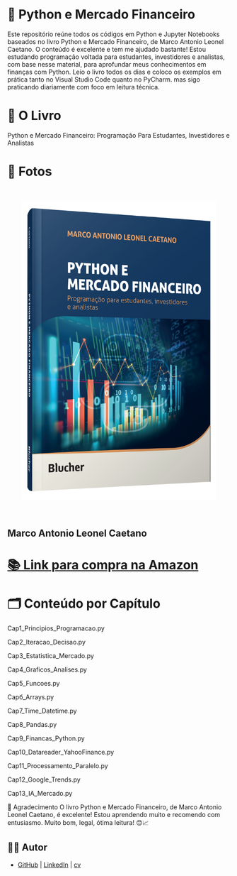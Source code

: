 # 📘 Python e Mercado Financeiro
Este repositório reúne todos os códigos em Python e Jupyter Notebooks baseados no livro Python e Mercado Financeiro, 
de Marco Antonio Leonel Caetano. O conteúdo é excelente e tem me ajudado bastante! Estou estudando programação voltada para estudantes, 
investidores e analistas, com base nesse material, para aprofundar meus conhecimentos em finanças com Python. 
Leio o livro todos os dias e coloco os exemplos em prática tanto no Visual Studio Code quanto no PyCharm. 
mas sigo praticando diariamente com foco em leitura técnica.


# 📖 O Livro
Python e Mercado Financeiro: Programação Para Estudantes, Investidores e Analistas

# 📸 Fotos
<br>
<p align="center">
  <img src="Python_Fina.webp" width="440px"/>
</p>
<br>

## Marco Antonio Leonel Caetano

# [📚 Link para compra na Amazon](https://www.amazon.com.br/Python-Mercado-Financeiro-Programa%C3%A7%C3%A3o-Investidores/dp/6555062401/ref=sr_1_1?camp=1789&creative=9325&dib=eyJ2IjoiMSJ9.gOChy-ez7lMa85Il_KHl9PX5G2Awkxvua3RQtWdvOcvGjHj071QN20LucGBJIEps.RSu-QFW9_LxiU78WlzABbBtQw7s5hMaabvv9rz-MW2o&dib_tag=se&keywords=Python+e+Mercado+Financeiro%3A+Programa%C3%A7%C3%A3o+Para+Estudantes%2C+Investidores+e+Analistas&linkCode=ur2&linkId=f1e271cfc2549b0b16268c131bf693c7&qid=1751246069&s=books&sr=1-1-catcorr&ufe=app_do%3Aamzn1.fos.6121c6c4-c969-43ae-92f7-cc248fc6181d)





# 🗂️ Conteúdo por Capítulo

Cap1_Principios_Programacao.py

Cap2_Iteracao_Decisao.py

Cap3_Estatistica_Mercado.py

Cap4_Graficos_Analises.py

Cap5_Funcoes.py

Сарб_Arrays.py

Cap7_Time_Datetime.py

Cap8_Pandas.py

Cap9_Financas_Python.py

Cap10_Datareader_YahooFinance.py

Cap11_Processamento_Paralelo.py

Cap12_Google_Trends.py

Cap13_IA_Mercado.py



🙌 Agradecimento
O livro Python e Mercado Financeiro, de Marco Antonio Leonel Caetano, é excelente!
Estou aprendendo muito e recomendo com entusiasmo.
Muito bom, legal, ótima leitura! 😊📈






## 👨‍💻 Autor

- [GitHub](https://github.com/brumab) | [LinkedIn](https://www.linkedin.com/in/brumab1122/) | [cv](https://brumab.github.io/cur/)



